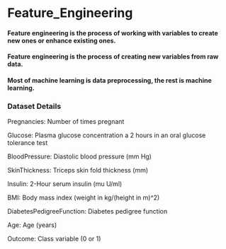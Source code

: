 # Feature_Engineering

#### Feature engineering is the process of working with variables to create new ones or enhance existing ones.

#### Feature engineering is the process of creating new variables from raw data.

#### Most of machine learning is data preprocessing, the rest is machine learning.

### Dataset Details

Pregnancies: Number of times pregnant

Glucose: Plasma glucose concentration a 2 hours in an oral glucose tolerance test

BloodPressure: Diastolic blood pressure (mm Hg)

SkinThickness: Triceps skin fold thickness (mm)

Insulin: 2-Hour serum insulin (mu U/ml)

BMI: Body mass index (weight in kg/(height in m)^2)

DiabetesPedigreeFunction: Diabetes pedigree function

Age: Age (years)

Outcome: Class variable (0 or 1)
